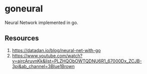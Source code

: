 # goneural
Neural Network implemented in go.

## Resources
1. https://datadan.io/blog/neural-net-with-go
2. https://www.youtube.com/watch?v=aircAruvnKk&list=PLZHQObOWTQDNU6R1_67000Dx_ZCJB-3pi&ab_channel=3Blue1Brown
